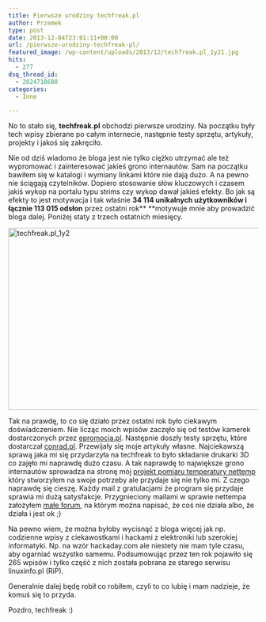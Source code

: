```yaml
---
title: Pierwsze urodziny techfreak.pl
author: Przemek
type: post
date: 2013-12-04T23:01:11+00:00
url: /pierwsze-urodziny-techfreak-pl/
featured_image: /wp-content/uploads/2013/12/techfreak.pl_1y21.jpg
hits:
  - 277
dsq_thread_id:
  - 2024710688
categories:
  - Inne

---
```

No to stało się, **techfreak.pl** obchodzi pierwsze urodziny. Na początku były tech wpisy zbierane po całym internecie, następnie testy sprzętu, artykuły, projekty i jakoś się zakręciło.

<!--more-->

Nie od dziś wiadomo że bloga jest nie tylko ciężko utrzymać ale też wypromować i zainteresować jakieś grono internautów. Sam na początku bawiłem się w katalogi i wymiany linkami które nie dają dużo. A na pewno nie ściągają czytelników. Dopiero stosowanie słów kluczowych i czasem jakiś wykop na portalu typu strims czy wykop dawał jakieś efekty. Bo jak są efekty to jest motywacja i tak właśnie **34 114 unikalnych użytkowników i łącznie 113 015 odsłon** przez ostatni rok** **motywuje mnie aby prowadzić bloga dalej. Poniżej staty z trzech ostatnich miesięcy.

[<img class="aligncenter size-full wp-image-5455" alt="techfreak.pl_1y2" src="http://techfreak.pl/wp-content/uploads/2013/12/techfreak.pl_1y21.jpg" width="1083" height="368" />][1]

Tak na prawdę, to co się działo przez ostatni rok było ciekawym doświadczeniem. Nie licząc moich wpisów zaczęło się od testów kamerek dostarczonych przez <a href="http://epromocja.pl/" target="_blank">epromocja.pl</a>. Następnie doszły testy sprzętu, które dostarczał <a href="http://www.conrad.pl/" target="_blank">conrad.pl</a>. Przewijały się moje artykuły własne. Najciekawszą sprawą jaka mi się przydarzyła na techfreak to było składanie drukarki 3D co zajęło mi naprawdę dużo czasu. A tak naprawdę to największe grono internautów sprowadza na stronę mój <a href="http://techfreak.pl/nettemp/" target="_blank">projekt pomiaru temperatury nettemp</a> który stworzyłem na swoje potrzeby ale przydaje się nie tylko mi. Z czego naprawdę się cieszę. Każdy mail z gratulacjami że program się przydaje sprawia mi dużą satysfakcje. Przygnieciony mailami w sprawie nettempa założyłem <a href="http://techfreak.pl/forums/" target="_blank">małe forum</a>, na którym można napisać, że coś nie działa albo, że działa i jest ok ;)

Na pewno wiem, że można byłoby wycisnąć z bloga więcej jak np. codzienne wpisy z ciekawostkami i hackami z elektroniki lub szerokiej informatyki. Np. na wzór hackaday.com ale niestety nie mam tyle czasu, aby ogarniać wszystko samemu. Podsumowując przez ten rok pojawiło się 265 wpisów i tylko część z nich została pobrana ze starego serwisu linuxinfo.pl (RiP).

Generalnie dalej będę robił co robiłem, czyli to co lubię i mam nadzieje, że komuś się to przyda.

Pozdro, techfreak :)

&nbsp;

 [1]: http://techfreak.pl/wp-content/uploads/2013/12/techfreak.pl_1y21.jpg